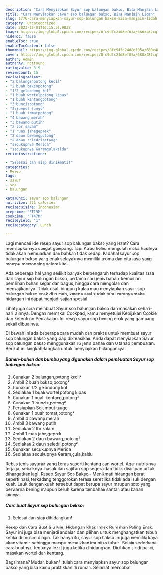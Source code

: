 ```yaml
---
description: "Cara Menyiapkan Sayur sop balungan bakso, Bisa Manjain Lidah"
title: "Cara Menyiapkan Sayur sop balungan bakso, Bisa Manjain Lidah"
slug: 1776-cara-menyiapkan-sayur-sop-balungan-bakso-bisa-manjain-lidah
category: Uncategorized
date: 2023-02-01T16:15:56.903Z
image: https://img-global.cpcdn.com/recipes/8fc9dfc24d8ef05a/680x482cq70/sayur-sop-balungan-bakso-foto-resep-utama.jpg
hideToc: false
enableToc: true
enableTocContent: false
thumbnail: https://img-global.cpcdn.com/recipes/8fc9dfc24d8ef05a/680x482cq70/sayur-sop-balungan-bakso-foto-resep-utama.jpg
cover: https://img-global.cpcdn.com/recipes/8fc9dfc24d8ef05a/680x482cq70/sayur-sop-balungan-bakso-foto-resep-utama.jpg
author: Admin
authorAv: notfound
ratingvalue: 3.9
reviewcount: 15
recipeingredient:
- "2 balunganpotong kecil"
- "2 buah baksopotong"
- "1/2 gelondong kol"
- "1 buah wortelpotong kipas"
- "1 buah kentangpotong"
- "3 buncispotong"
- "Sejumput tauge"
- "1 buah tomatpotong"
- "4 bawang merah"
- "3 bawang putih"
- "2 lbr salam"
- "1 ruas jahegeprek"
- "2 daun bawangpotong"
- "2 daun seledripotong"
- "secukupnya Merica"
- "secukupnya Garamgulakaldu"
recipeinstructions:

- "Selesai dan siap dinikmati!"
categories:
- Resep
tags:
- sayur
- sop
- balungan

katakunci: sayur sop balungan 
nutrition: 232 calories
recipecuisine: Indonesian
preptime: "PT19M"
cooktime: "PT47M"
recipeyield: "1"
recipecategory: Lunch

---
```



Lagi mencari ide resep sayur sop balungan bakso yang lezat? Cara menyiapkannya sangat gampang. Tapi Kalau keliru mengolah maka hasilnya tidak akan memuaskan dan bahkan tidak sedap. Padahal sayur sop balungan bakso yang enak selayaknya memiliki aroma dan cita rasa yang mampu memancing selera kita.


Ada beberapa hal yang sedikit banyak berpengaruh terhadap kualitas rasa dari sayur sop balungan bakso, pertama dari jenis bahan, kemudian pemilihan bahan segar dan bagus, hingga cara mengolah dan menyajikannya. Tidak usah bingung kalau mau menyiapkan sayur sop balungan bakso enak di rumah, karena asal sudah tahu caranya maka hidangan ini dapat menjadi sajian spesial.

Lihat juga cara membuat Sayur sop balungan bakso dan masakan sehari-hari lainnya. Dengan memakai Cookpad, kamu menyetujui Kebijakan Cookie dan Ketentuan Pemakaian. Ini resep sayur sop bening enak yang gampang sekali dibuatnya.


Di bawah ini ada beberapa cara mudah dan praktis untuk membuat sayur sop balungan bakso yang siap dikreasikan. Anda dapat menyiapkan Sayur sop balungan bakso menggunakan 16 jenis bahan dan 0 tahap pembuatan. Berikut ini langkah-langkah untuk menyiapkan hidangannya.

<!--inarticleads1-->

##### Bahan-bahan dan bumbu yang digunakan dalam pembuatan Sayur sop balungan bakso:

1. Gunakan 2 balungan,potong kecil²
1. Ambil 2 buah bakso,potong²
1. Gunakan 1/2 gelondong kol
1. Sediakan 1 buah wortel,potong kipas
1. Gunakan 1 buah kentang,potong²
1. Gunakan 3 buncis,potong²
1. Persiapkan Sejumput tauge
1. Gunakan 1 buah tomat,potong²
1. Ambil 4 bawang merah
1. Ambil 3 bawang putih
1. Sediakan 2 lbr salam
1. Ambil 1 ruas jahe,geprek
1. Sediakan 2 daun bawang,potong²
1. Sediakan 2 daun seledri,potong²
1. Gunakan secukupnya Merica
1. Sediakan secukupnya Garam,gula,kaldu


Rebus jenis sayuran yang keras seperti kentang dan wortel. Agar nutrisinya terjaga, sebaiknya masak dan sajikan sop segera dan tidak disimpan untuk dihangatkan lagi. Resep Sayur Sop Bakso - Menikmati hidangan berat seperti nasi, terkadang tenggorokan terasa seret jika tidak ada lauk dengan kuah. Lauk dengan kuah tersebut dapat berupa sayur maupun soto yang berwarna bening maupun keruh karena tambahan santan atau bahan lainnya. 

<!--inarticleads2-->

##### Cara buat Sayur sop balungan bakso:


1. Selesai dan siap dihidangkan!

Resep dan Cara Buat Siu Mie, Hidangan Khas Imlek Rumahan Paling Enak. Sayur ini juga bisa menjadi andalan dan pilihan untuk menghangatkan tubuh ketika di musim dingin. Tak hanya itu, sayur sop bakso ini juga memiliki kaya akan vitamin sehingga mampu menaikkan imunitas tubuh. Selain sederhana cara buatnya, tentunya lezat juga ketika dihidangkan. Didihkan air di panci, masukan wortel dan kentang. 

Bagaimana? Mudah bukan? Itulah cara menyiapkan sayur sop balungan bakso yang bisa kamu praktikkan di rumah. Selamat mencoba!
